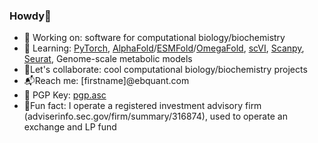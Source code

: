 <h3>Howdy👋</h3>
	

<ul>
<li>🔨 Working on: software for computational biology/biochemistry</li>
<li>📘 Learning: <a href="https://pytorch.org/tutorials/">PyTorch</a>, <a href="https://github.com/deepmind/alphafold">AlphaFold</a>/<a href="https://github.com/facebookresearch/esm">ESMFold</a>/<a href="https://github.com/HeliXonProtein/OmegaFold">OmegaFold</a>, <a href="https://github.com/scverse/scvi-tools">scVI</a>, <a href="https://github.com/scverse/scanpy">Scanpy</a>, <a href="https://github.com/satijalab/seurat">Seurat</a>, Genome-scale metabolic models</a></li>
<li>👊Let's collaborate: cool computational biology/biochemistry projects</li>
<li>📬Reach me: [firstname]@ebquant.com</li>
<li>🔐 PGP Key: <a href="https://ebquant.com/pgp">pgp.asc</a></li>
<li>🍌Fun fact: I operate a registered investment advisory firm (adviserinfo.sec.gov/firm/summary/316874), used to operate an exchange and LP fund</li>
</ul>
